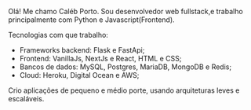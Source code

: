 Olá!
Me chamo Caléb Porto.
Sou desenvolvedor web fullstack,e trabalho principalmente com Python e Javascript(Frontend).

Tecnologias com que trabalho:

- Frameworks backend: Flask e FastApi;
- Frontend: VanillaJs, NextJs e React, HTML e CSS;
- Bancos de dados: MySQL, Postgres, MariaDB, MongoDB e Redis;
- Cloud: Heroku, Digital Ocean e AWS;

Crio aplicações de pequeno e médio porte, usando arquiteturas leves e escaláveis.
